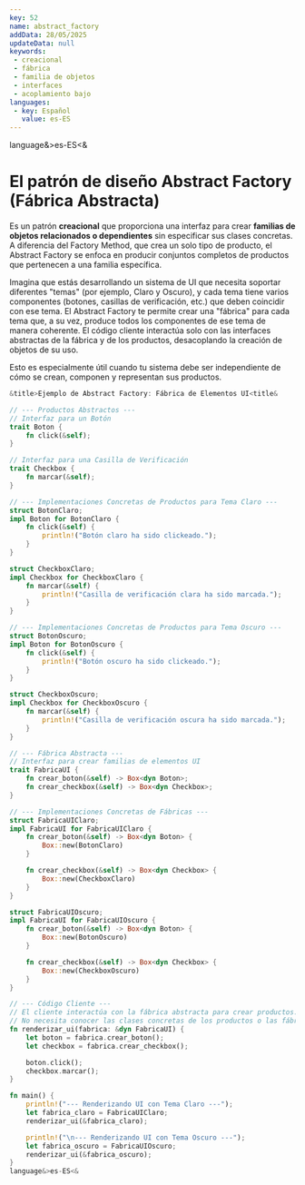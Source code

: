 ```yaml
---
key: 52
name: abstract_factory
addData: 28/05/2025
updateData: null
keywords: 
 - creacional
 - fábrica
 - familia de objetos
 - interfaces
 - acoplamiento bajo
languages:
 - key: Español
   value: es-ES
---
```

language&>es-ES<&
# El patrón de diseño **Abstract Factory** (Fábrica Abstracta)
Es un patrón **creacional** que proporciona una interfaz para crear **familias de objetos relacionados o dependientes** sin especificar sus clases concretas. A diferencia del Factory Method, que crea un solo tipo de producto, el Abstract Factory se enfoca en producir conjuntos completos de productos que pertenecen a una familia específica.

Imagina que estás desarrollando un sistema de UI que necesita soportar diferentes "temas" (por ejemplo, Claro y Oscuro), y cada tema tiene varios componentes (botones, casillas de verificación, etc.) que deben coincidir con ese tema. El Abstract Factory te permite crear una "fábrica" para cada tema que, a su vez, produce todos los componentes de ese tema de manera coherente. El código cliente interactúa solo con las interfaces abstractas de la fábrica y de los productos, desacoplando la creación de objetos de su uso.

Esto es especialmente útil cuando tu sistema debe ser independiente de cómo se crean, componen y representan sus productos.

```rust
&title>Ejemplo de Abstract Factory: Fábrica de Elementos UI<title&

// --- Productos Abstractos ---
// Interfaz para un Botón
trait Boton {
    fn click(&self);
}

// Interfaz para una Casilla de Verificación
trait Checkbox {
    fn marcar(&self);
}

// --- Implementaciones Concretas de Productos para Tema Claro ---
struct BotonClaro;
impl Boton for BotonClaro {
    fn click(&self) {
        println!("Botón claro ha sido clickeado.");
    }
}

struct CheckboxClaro;
impl Checkbox for CheckboxClaro {
    fn marcar(&self) {
        println!("Casilla de verificación clara ha sido marcada.");
    }
}

// --- Implementaciones Concretas de Productos para Tema Oscuro ---
struct BotonOscuro;
impl Boton for BotonOscuro {
    fn click(&self) {
        println!("Botón oscuro ha sido clickeado.");
    }
}

struct CheckboxOscuro;
impl Checkbox for CheckboxOscuro {
    fn marcar(&self) {
        println!("Casilla de verificación oscura ha sido marcada.");
    }
}

// --- Fábrica Abstracta ---
// Interfaz para crear familias de elementos UI
trait FabricaUI {
    fn crear_boton(&self) -> Box<dyn Boton>;
    fn crear_checkbox(&self) -> Box<dyn Checkbox>;
}

// --- Implementaciones Concretas de Fábricas ---
struct FabricaUIClaro;
impl FabricaUI for FabricaUIClaro {
    fn crear_boton(&self) -> Box<dyn Boton> {
        Box::new(BotonClaro)
    }

    fn crear_checkbox(&self) -> Box<dyn Checkbox> {
        Box::new(CheckboxClaro)
    }
}

struct FabricaUIOscuro;
impl FabricaUI for FabricaUIOscuro {
    fn crear_boton(&self) -> Box<dyn Boton> {
        Box::new(BotonOscuro)
    }

    fn crear_checkbox(&self) -> Box<dyn Checkbox> {
        Box::new(CheckboxOscuro)
    }
}

// --- Código Cliente ---
// El cliente interactúa con la fábrica abstracta para crear productos.
// No necesita conocer las clases concretas de los productos o las fábricas.
fn renderizar_ui(fabrica: &dyn FabricaUI) {
    let boton = fabrica.crear_boton();
    let checkbox = fabrica.crear_checkbox();

    boton.click();
    checkbox.marcar();
}

fn main() {
    println!("--- Renderizando UI con Tema Claro ---");
    let fabrica_claro = FabricaUIClaro;
    renderizar_ui(&fabrica_claro);

    println!("\n--- Renderizando UI con Tema Oscuro ---");
    let fabrica_oscuro = FabricaUIOscuro;
    renderizar_ui(&fabrica_oscuro);
}
language&>es-ES<&